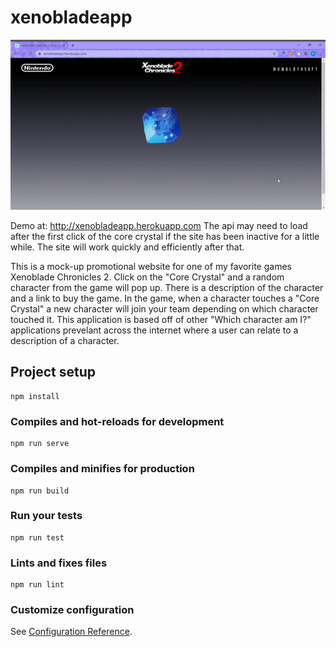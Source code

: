 # xenobladeapp

![](Xenoblade.gif)

Demo at: 
http://xenobladeapp.herokuapp.com
The api may need to load after the first click of the core crystal if the site has been inactive for a little while. The site will work quickly and efficiently after that.

This is a mock-up promotional website for one of my favorite games Xenoblade Chronicles 2. Click on the "Core Crystal" and a random character from the game will pop up. There is a description of the character and a link to buy the game. In the game, when a character touches a "Core Crystal" a new character will join your team depending on which character touched it. This application is based off of other "Which character am I?" applications prevelant across the internet where a user can relate to a description of a character.

## Project setup
```
npm install
```

### Compiles and hot-reloads for development
```
npm run serve
```

### Compiles and minifies for production
```
npm run build
```

### Run your tests
```
npm run test
```

### Lints and fixes files
```
npm run lint
```

### Customize configuration
See [Configuration Reference](https://cli.vuejs.org/config/).
